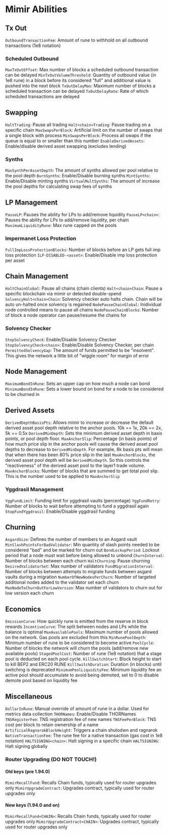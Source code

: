 # Mimir Abilities

## Tx Out

`OutboundTransactionFee`: Amount of rune to withhold on all outbound transactions (1e8 notation)

### Scheduled Outbound

`MaxTxOutOffset`: Max number of blocks a scheduled outbound transaction can be delayed
`MinTxOutVolumeThreshold`: Quantity of outbound value (in 1e8 rune) in a block before its considered "full" and additional value is pushed into the next block
`TxOutDelayMax`: Maximum number of blocks a scheduled transaction can be delayed
`TxOutDelayRate`: Rate of which scheduled transactions are delayed

## Swapping

`HaltTrading`: Pause all trading
`Halt<chain>Trading`: Pause trading on a specific chain
`MaxSwapsPerBlock`: Artificial limit on the number of swaps that a single block with process
`MinSwapsPerBlock`: Process all swaps if the queue is equal to or smaller than this number
`EnableDerivedAssets`: Enable/disable derived asset swapping (excludes lending)

### Synths

`MaxSynthPerAssetDepth`: The amount of synths allowed per pool relative to the pool depth
`BurnSynths`: Enable/Disable burning synths
`MintSynths`: Enable/Disable minting synths
`VirtualMultSynths`: The amount of increase the pool depths for calculating swap fees of synths

## LP Management

`PauseLP`: Pauses the ability for LPs to add/remove liquidity
`PauseLP<chain>`: Pauses the ability for LPs to add/remove liquidity, per chain
`MaximumLiquidityRune`: Max rune capped on the pools

### Impermanet Loss Protection

`FullImpLossProtectionBlocks`: Number of blocks before an LP gets full imp loss protection
`ILP-DISABLED-<asset>`: Enable/Disable imp loss protection per asset

## Chain Management

`HaltChainGlobal`: Pause all chains (chain clients)
`Halt<chain>Chain`: Pause a specific blockchain via mimir or detected double-spend
`SolvencyHalt<chain>Chain`: Solvency checker auto halts chain. Chain will be auto un-halted once solvency is regained
`NodePauseChainGlobal`: Inidividual node controlled means to pause all chains
`NodePauseChainBlocks`: Number of block a node operator can pause/resume the chains for

### Solvency Checker

`StopSolvencyCheck`: Enable/Disable Solvency Checker
`StopSolvencyCheck<chain>`: Enable/Disable Solvency Checker, per chain
`PermittedSolvencyGap`: The amount of funds permitted to be "insolvent". This gives the network a little bit of "wiggle room" for margin of error

## Node Management

`MaximumBondInRune`: Sets an upper cap on how much a node can bond
`MinimumBondInRune`: Sets a lower bound on bond for a node to be considered to be churned in

## Derived Assets

`DerivedDepthBasisPts`: Allows mimir to increase or decrease the default derived asset
pool depth relative to the anchor pools. 10k == 1x, 20k == 2x, 5k == 0.5x
`DerivedMinDepth`: Sets the minimum derived asset depth in basis points, or
pool depth floor.
`MaxAnchorSlip`: Percentage (in basis points) of how much price slip in the
anchor pools will cause the derived asset pool depths to decrease to
`DerivedMinDepth`. For example, 8k basis pts will mean that when there has
been 80% price slip in the last `MaxAnchorBlocks`, the derived asset pool
depth will be `DerivedMinDepth`. So this controls the "reactiveness" of the
derived asset pool to the layer1 trade volume.
`MaxAnchorBlocks`: Number of blocks that are summed to get total pool slip.
This is the number used to be applied to `MaxAnchorSlip`

### Yggdrasil Management

`YggFundLimit`: Funding limit for yggdrasil vaults (percentage)
`YggFundRetry`: Number of blocks to wait before attempting to fund a yggdrasil again
`StopFundYggdrasil`: Enable/Disable yggdrasil funding

## Churning

`AsgardSize`: Defines the number of members to an Asgard vault
`MinSlashPointsForBadValidator`: Min quantity of slash points needed to be considered "bad" and be marked for churn out
`BondLockupPeriod`: Lockout period that a node must wait before being allowed to unbond
`ChurnInterval`: Number of blocks between each churn
`HaltChurning`: Pause churning
`DesiredValidatorSet`: Max number of validators
`FundMigrationInterval`: Number of blocks between attempts to migrate funds between asgard vaults during a migration
`NumberOfNewNodesPerChurn`: Number of targeted additional nodes added to the validator set each churn
`MaxNodeToChurnOutForLowVersion`: Max number of validators to churn out for low version each churn

## Economics

`EmissionCurve`: How quickly rune is emitted from the reserve in block rewards
`IncentiveCurve`: The split between nodes and LPs while the balance is optimal
`MaxAvailablePools`: Maximum number of pools allowed on the network. Gas pools are excluded from this
`MinRunePoolDepth`: Minimum number of rune to be considered to become active
`PoolCycle`: Number of blocks the network will churn the pools (add/remove new available pools)
`StagedPoolCost`: Number of rune (1e8 notation) that a stage pool is deducted on each pool cycle.
`KillSwitchStart`: Block height to start to kill BEP2 and ERC20 RUNE
`KillSwitchDuration`: Duration (in blocks) until switching is deprecated
`MinimumPoolLiquidityFee`: Minimum liquidity fee an active pool should accumulate to avoid being demoted, set to 0 to disable demote pool based on liquidity fee

## Miscellaneous

`DollarInRune`: Manual override of amount of rune in a dollar. Used for metrics data collection
`THORNames`: Enable/Disable THORNames
`TNSRegisterFee`: TNS registration fee of new names
`TNSFeePerBlock`: TNS cost per block to retain ownership of a name
`ArtificialRagnarokBlockHeight`: Triggers a chain shutodwn and ragnarok
`NativeTransactionFee`: The rune fee for a native transaction (gas cost in 1e8 notation)
`HALTSIGNING<chain>`: Halt signing in a specific chain
`HALTSIGNING`: Halt signing globally

### Router Upgrading (DO NOT TOUCH!)

#### Old keys (pre 1.94.0)

`MimirRecallFund`: Recalls Chain funds, typically used for router upgrades only
`MimirUpgradeContract`: Upgrades contract, typically used for router upgrades only

#### New keys (1.94.0 and on)

`MimirRecallFund<CHAIN>`: Recalls Chain funds, typically used for router upgrades only
`MimirUpgradeContract<CHAIN>`: Upgrades contract, typically used for router upgrades only

